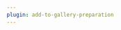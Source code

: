 ```yaml
---
plugin: add-to-gallery-preparation
---
```


# <title>

> [!Note]
> This is a community template please find the contributor guidance to help you write this scenario.

## Summary

This is a **<title>** example to show contributors the structure of a contribution.

Lorem ipsum dolor sit amet, consectetuer adipiscing elit. Maecenas porttitor congue massa. Fusce posuere, magna sed pulvinar ultricies, purus lectus malesuada libero, sit amet commodo magna eros quis urna.

![Example Screenshot](assets/example.png)

Lorem ipsum dolor sit amet, consectetuer adipiscing elit. Maecenas porttitor congue massa. Fusce posuere, magna sed pulvinar ultricies, purus lectus malesuada libero, sit amet commodo magna eros quis urna.Nunc viverra imperdiet enim. Fusce est. Vivamus a tellus.Pellentesque habitant morbi tristique senectus et netus et malesuada fames ac turpis egestas. Proin pharetra nonummy pede. Mauris et orci.Aenean nec lorem. In porttitor. Donec laoreet nonummy augue.

# [PnP PowerShell](#tab/pnpps)

```powershell



```

# [Microsoft CLI](#tab/m365cli)

```bash



```

# [Microsoft Graph PowerShell](#tab/graphps)

```powershell



```

***

Lorem ipsum dolor sit amet, consectetuer adipiscing elit. Maecenas porttitor congue massa. Fusce posuere, magna sed pulvinar ultricies, purus lectus malesuada libero, sit amet commodo magna eros quis urna.Nunc viverra imperdiet enim. Fusce est. Vivamus a tellus.Pellentesque habitant morbi tristique senectus et netus et malesuada fames ac turpis egestas. Proin pharetra nonummy pede. Mauris et orci.Aenean nec lorem. In porttitor. Donec laoreet nonummy augue.

## Metadata

![PnP PS 1.5](https://img.shields.io/badge/PnP%20PS-1.5.0-green?style=flat-square&logo=powershell)

![PnP CLI 3.7](https://img.shields.io/badge/PnP%20CLI-3.7.0-green?style=flat-square&logo=GNU-Bash)

## Source Credit

Sample first appeared on [https://pnp.github.io/cli-microsoft365/sample-scripts/spo/add-app-catalog/](https://pnp.github.io/cli-microsoft365/sample-scripts/spo/add-app-catalog/)


## Contributors

| Author(s) |
|-----------|
| <-you-> |

[!INCLUDE [DISCLAIMER](../../docfx/includes/DISCLAIMER.md)]


